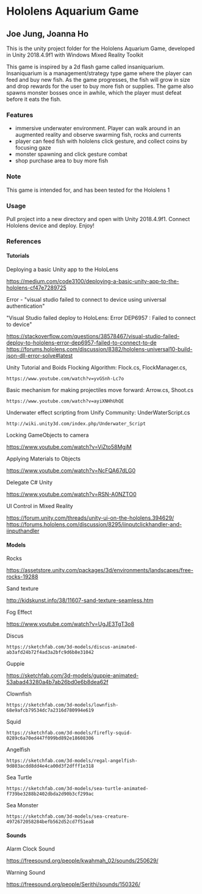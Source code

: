 # Hololens Aquarium Game
## Joe Jung, Joanna Ho
This is the unity project folder for the Hololens Aquarium Game, developed in Unity 2018.4.9f1 with Windows Mixed Reality Toolkit

This game is inspired by a 2d flash game called insaniquarium. Insaniquarium is a management/strategy type game where the player can feed and buy new fish. As the game progresses, the fish will grow in size and drop rewards for the user to buy more fish or supplies. The game also spawns monster bosses once in awhile, which the player must defeat before it eats the fish.  

### Features 
* immersive underwater environment. Player can walk around in an augmented reality and observe swarming fish, rocks and currents
* player can feed fish with hololens click gesture, and collect coins by focusing gaze
* monster spawning and click gesture combat 
* shop purchase area to buy more fish

### Note
This game is intended for, and has been tested for the Hololens 1

### Usage
Pull project into a new directory and open with Unity 2018.4.9f1. Connect Hololens device and deploy. Enjoy! 

### References
#### Tutorials
Deploying a basic Unity app to the HoloLens


 https://medium.com/code3100/deploying-a-basic-unity-app-to-the-hololens-cf47e7289725 
 
 
Error - "visual studio failed to connect to device using universal authentication"


 "Visual Studio failed deploy to HoloLens: Error DEP6957 : Failed to connect to device"
 
 
  https://stackoverflow.com/questions/38578467/visual-studio-failed-deploy-to-hololens-error-dep6957-failed-to-connect-to-de 
https://forums.hololens.com/discussion/8382/hololens-universal10-build-json-dll-error-solve#latest 

Unity Tutorial and Boids Flocking Algorithm: Flock.cs, FlockManager.cs, 


	https://www.youtube.com/watch?v=yvGSnh-Lc7o
	
	
Basic mechanism for making projectiles move forward: Arrow.cs, Shoot.cs


	https://www.youtube.com/watch?v=ayiXNHhUhQE
	
	
Underwater effect scripting from Unify Community: UnderWaterScript.cs


	http://wiki.unity3d.com/index.php/Underwater_Script
	
	
Locking GameObjects to camera


https://www.youtube.com/watch?v=ViZto58MgjM


Applying Materials to Objects


https://www.youtube.com/watch?v=NcFQA67dLG0


Delegate C# Unity


https://www.youtube.com/watch?v=RSN-A0NZTO0 


UI Control in Mixed Reality


https://forum.unity.com/threads/unity-ui-on-the-hololens.394629/ 
	https://forums.hololens.com/discussion/8295/iinputclickhandler-and-iinputhandler 
	
	
  
#### Models


Rocks


https://assetstore.unity.com/packages/3d/environments/landscapes/free-rocks-19288 


Sand texture 


http://kidskunst.info/38/11607-sand-texture-seamless.htm 


Fog Effect


https://www.youtube.com/watch?v=UgJE3TgT3o8 


Discus


	https://sketchfab.com/3d-models/discus-animated-ab3afd24b72f4ad3a2bfc9d6b8e31042
	
	
Guppie	


https://sketchfab.com/3d-models/guppie-animated-53abad43280a4b7ab26bd0e6b8dea62f


Clownfish


	https://sketchfab.com/3d-models/lownfish-68e9afcb79534dc7a2316d780994e619
	
	
Squid


	https://sketchfab.com/3d-models/firefly-squid-0289c6a70ed447f099bd892e18608306
	
	
Angelfish


	https://sketchfab.com/3d-models/regal-angelfish-9d803acdd8dd4e4ca00d3f2dfff1e318
	
	
Sea Turtle


	https://sketchfab.com/3d-models/sea-turtle-animated-f739be3288b2402dbda2d90b3cf299ac
	
	
Sea Monster


	https://sketchfab.com/3d-models/sea-creature-4972672058284befb562d52cd7f51ea8 
	
	
  
#### Sounds

Alarm Clock Sound 


https://freesound.org/people/kwahmah_02/sounds/250629/


Warning Sound


https://freesound.org/people/Serithi/sounds/150326/

